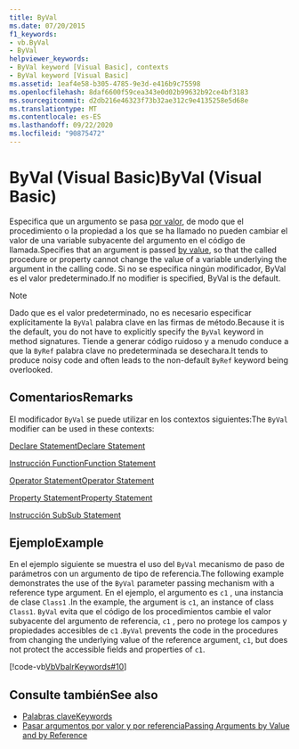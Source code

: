 ```yaml
---
title: ByVal
ms.date: 07/20/2015
f1_keywords:
- vb.ByVal
- ByVal
helpviewer_keywords:
- ByVal keyword [Visual Basic], contexts
- ByVal keyword [Visual Basic]
ms.assetid: 1eaf4e58-b305-4785-9e3d-e416b9c75598
ms.openlocfilehash: 8daf6600f59cea343e0d02b99632b92ce4bf3183
ms.sourcegitcommit: d2db216e46323f73b32ae312c9e4135258e5d68e
ms.translationtype: MT
ms.contentlocale: es-ES
ms.lasthandoff: 09/22/2020
ms.locfileid: "90875472"
---
```

# <a name="byval-visual-basic"></a><span data-ttu-id="0ca23-102">ByVal (Visual Basic)</span><span class="sxs-lookup"><span data-stu-id="0ca23-102">ByVal (Visual Basic)</span></span>

<span data-ttu-id="0ca23-103">Especifica que un argumento se pasa [por valor](../../programming-guide/language-features/procedures/passing-arguments-by-value-and-by-reference.md), de modo que el procedimiento o la propiedad a los que se ha llamado no pueden cambiar el valor de una variable subyacente del argumento en el código de llamada.</span><span class="sxs-lookup"><span data-stu-id="0ca23-103">Specifies that an argument is passed [by value](../../programming-guide/language-features/procedures/passing-arguments-by-value-and-by-reference.md), so that the called procedure or property cannot change the value of a variable underlying the argument in the calling code.</span></span> <span data-ttu-id="0ca23-104">Si no se especifica ningún modificador, ByVal es el valor predeterminado.</span><span class="sxs-lookup"><span data-stu-id="0ca23-104">If no modifier is specified, ByVal is the default.</span></span>

> [!NOTE]
> <span data-ttu-id="0ca23-105">Dado que es el valor predeterminado, no es necesario especificar explícitamente la `ByVal` palabra clave en las firmas de método.</span><span class="sxs-lookup"><span data-stu-id="0ca23-105">Because it is the default, you do not have to explicitly specify the `ByVal` keyword in method signatures.</span></span> <span data-ttu-id="0ca23-106">Tiende a generar código ruidoso y a menudo conduce a que la `ByRef` palabra clave no predeterminada se desechara.</span><span class="sxs-lookup"><span data-stu-id="0ca23-106">It tends to produce noisy code and often leads to the non-default `ByRef` keyword being overlooked.</span></span>

## <a name="remarks"></a><span data-ttu-id="0ca23-107">Comentarios</span><span class="sxs-lookup"><span data-stu-id="0ca23-107">Remarks</span></span>

 <span data-ttu-id="0ca23-108">El modificador `ByVal` se puede utilizar en los contextos siguientes:</span><span class="sxs-lookup"><span data-stu-id="0ca23-108">The `ByVal` modifier can be used in these contexts:</span></span>

 [<span data-ttu-id="0ca23-109">Declare Statement</span><span class="sxs-lookup"><span data-stu-id="0ca23-109">Declare Statement</span></span>](../statements/declare-statement.md)

 [<span data-ttu-id="0ca23-110">Instrucción Function</span><span class="sxs-lookup"><span data-stu-id="0ca23-110">Function Statement</span></span>](../statements/function-statement.md)
  
 [<span data-ttu-id="0ca23-111">Operator Statement</span><span class="sxs-lookup"><span data-stu-id="0ca23-111">Operator Statement</span></span>](../statements/operator-statement.md)
  
 [<span data-ttu-id="0ca23-112">Property Statement</span><span class="sxs-lookup"><span data-stu-id="0ca23-112">Property Statement</span></span>](../statements/property-statement.md)
  
 [<span data-ttu-id="0ca23-113">Instrucción Sub</span><span class="sxs-lookup"><span data-stu-id="0ca23-113">Sub Statement</span></span>](../statements/sub-statement.md)

## <a name="example"></a><span data-ttu-id="0ca23-114">Ejemplo</span><span class="sxs-lookup"><span data-stu-id="0ca23-114">Example</span></span>

 <span data-ttu-id="0ca23-115">En el ejemplo siguiente se muestra el uso del `ByVal` mecanismo de paso de parámetros con un argumento de tipo de referencia.</span><span class="sxs-lookup"><span data-stu-id="0ca23-115">The following example demonstrates the use of the `ByVal` parameter passing mechanism with a reference type argument.</span></span> <span data-ttu-id="0ca23-116">En el ejemplo, el argumento es `c1` , una instancia de clase `Class1` .</span><span class="sxs-lookup"><span data-stu-id="0ca23-116">In the example, the argument is `c1`, an instance of class `Class1`.</span></span> <span data-ttu-id="0ca23-117">`ByVal` evita que el código de los procedimientos cambie el valor subyacente del argumento de referencia, `c1` , pero no protege los campos y propiedades accesibles de `c1` .</span><span class="sxs-lookup"><span data-stu-id="0ca23-117">`ByVal` prevents the code in the procedures from changing the underlying value of the reference argument, `c1`, but does not protect the accessible fields and properties of `c1`.</span></span>

 [!code-vb[VbVbalrKeywords#10](~/samples/snippets/visualbasic/VS_Snippets_VBCSharp/VbVbalrKeywords/VB/Class5.vb#10)]

## <a name="see-also"></a><span data-ttu-id="0ca23-118">Consulte también</span><span class="sxs-lookup"><span data-stu-id="0ca23-118">See also</span></span>

- [<span data-ttu-id="0ca23-119">Palabras clave</span><span class="sxs-lookup"><span data-stu-id="0ca23-119">Keywords</span></span>](../keywords/index.md)
- [<span data-ttu-id="0ca23-120">Pasar argumentos por valor y por referencia</span><span class="sxs-lookup"><span data-stu-id="0ca23-120">Passing Arguments by Value and by Reference</span></span>](../../programming-guide/language-features/procedures/passing-arguments-by-value-and-by-reference.md)
